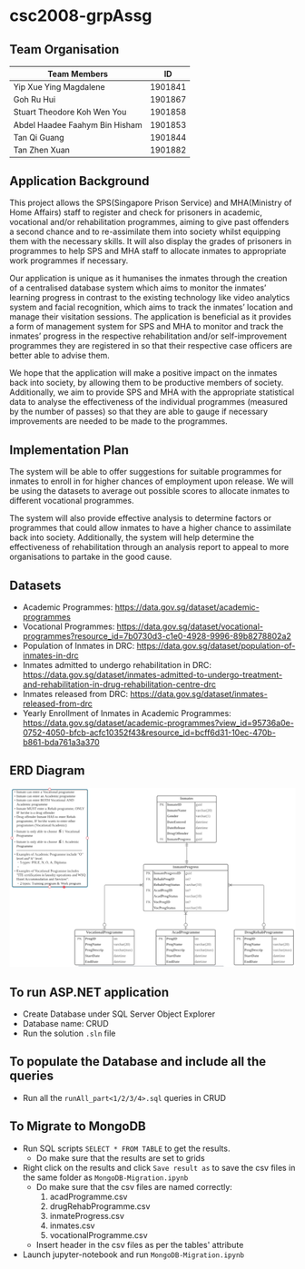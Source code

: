# csc2008-grpAssg
## Team Organisation
| Team Members                       | ID        |
|------------------------------------|-----------|
| Yip Xue Ying Magdalene             | 1901841   |
| Goh Ru Hui                         | 1901867   |
| Stuart Theodore Koh Wen You        | 1901858   |
| Abdel Haadee Faahym Bin Hisham     | 1901853   |
| Tan Qi Guang                       | 1901844   |
| Tan Zhen Xuan                      | 1901882   |

## Application Background
This project allows the SPS(Singapore Prison Service)  and MHA(Ministry of Home Affairs) staff to register and check for prisoners in academic, vocational and/or rehabilitation programmes, aiming to give past offenders a second chance and to re-assimilate them into society whilst equipping them with the necessary skills. It will also display the grades of prisoners in programmes to help SPS and MHA staff to allocate inmates to appropriate work programmes if necessary.

Our application is unique as it humanises the inmates through the creation of a centralised database system which aims to monitor the inmates’ learning progress in contrast to the existing technology like video analytics system and facial recognition, which aims to track the inmates’ location and manage their visitation sessions. The application is beneficial as it provides a form of management system for SPS and MHA to monitor and track the inmates’ progress in the respective rehabilitation and/or self-improvement programmes they are registered in so that their respective case officers are better able to advise them.

We hope that the application will make a positive impact on the inmates back into society, by allowing them to be productive members of society. Additionally, we aim to provide SPS and MHA with the appropriate statistical data to analyse the effectiveness of the individual programmes (measured by the number of passes) so that they are able to gauge if necessary improvements are needed to be made to the programmes.

## Implementation Plan
The system will be able to offer suggestions for suitable programmes for inmates to enroll in for higher chances of employment upon release. We will be using the datasets to average out possible scores to allocate inmates to different vocational programmes.

The system will also provide effective analysis to determine factors or programmes that could allow inmates to have a higher chance to assimilate back into society. Additionally, the system will help determine the effectiveness of rehabilitation through an analysis report to appeal to more organisations to partake in the good cause.

## Datasets
- Academic Programmes: https://data.gov.sg/dataset/academic-programmes
- Vocational Programmes: https://data.gov.sg/dataset/vocational-programmes?resource_id=7b0730d3-c1e0-4928-9996-89b8278802a2
- Population of Inmates in DRC: https://data.gov.sg/dataset/population-of-inmates-in-drc
- Inmates admitted to undergo rehabilitation in DRC: https://data.gov.sg/dataset/inmates-admitted-to-undergo-treatment-and-rehabilitation-in-drug-rehabilitation-centre-drc
- Inmates released from DRC: https://data.gov.sg/dataset/inmates-released-from-drc
- Yearly Enrollment of Inmates in Academic Programmes: https://data.gov.sg/dataset/academic-programmes?view_id=95736a0e-0752-4050-bfcb-acfc10352f43&resource_id=bcff6d31-10ec-470b-b861-bda761a3a370 

## ERD Diagram
![alt text](https://github.com/921am/csc2008-grpAssg/blob/main/csc2008ERD.png)

## To run ASP.NET application
- Create Database under SQL Server Object Explorer
- Database name: CRUD
- Run the solution ``` .sln ``` file 

## To populate the Database and include all the queries
- Run all the ``` runAll_part<1/2/3/4>.sql ``` queries in CRUD

## To Migrate to MongoDB
- Run SQL scripts ```SELECT * FROM TABLE``` to get the results.
	- Do make sure that the results are set to grids
- Right click on the results and click ```Save result as``` to save the csv files in the same folder as ```MongoDB-Migration.ipynb```
	- Do make sure that the csv files are named correctly:
		1. acadProgramme.csv
		2. drugRehabProgramme.csv
		3. inmateProgress.csv
		4. inmates.csv
		5. vocationalProgramme.csv
	- Insert header in the csv files as per the tables' attribute
- Launch jupyter-notebook and run ```MongoDB-Migration.ipynb```

